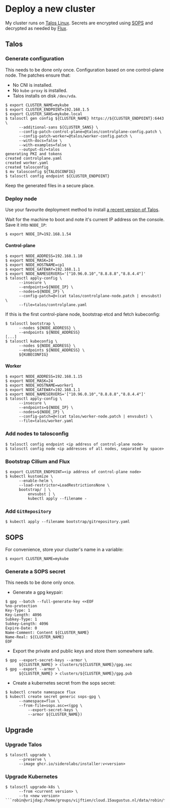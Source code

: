 # Deploy a new cluster

My cluster runs on [Talos Linux](https://www.talos.dev/). Secrets are encrypted
using [SOPS](https://github.com/getsops/sops) and decrypted as needed by
[Flux](https://fluxcd.io/).

## Talos

### Generate configuration

This needs to be done only once. Configuration based on one control-plane node. The patches ensure that:

*  No CNI is installed.
*  No `kube-proxy` is installed.
*  Talos installs on disk `/dev/vda`.

```shell
$ export CLUSTER_NAME=mykube
$ export CLUSTER_ENDPOINT=192.168.1.5
$ export CLUSTER_SANS=mykube.local
$ talosctl gen config ${CLUSTER_NAME} https://${CLUSTER_ENDPOINT}:6443 \
      --additional-sans ${CLUSTER_SANS} \
      --config-patch-control-plane=@talos/controlplane-config.patch \
      --config-patch-worker=@talos/worker-config.patch \
      --with-docs=false \
      --with-examples=false \
      --output-dir=talos
generating PKI and tokens
created controlplane.yaml
created worker.yaml
created talosconfig
$ mv talosconfig ${TALOSCONFIG}
$ talosctl config endpoint ${CLUSTER_ENDPOINT}
```

Keep the generated files in a secure place.

### Deploy node

Use your favourite deployment method to install
[a recent version of Talos](https://github.com/siderolabs/talos/releases).

Wait for the machine to boot and note it's current IP address on the console.
Save it into `NODE_IP`:

```shell
$ export NODE_IP=192.168.1.54
```

#### Control-plane

```shell
$ export NODE_ADDRESS=192.168.1.10
$ export NODE_MASK=24
$ export NODE_HOSTNAME=cp1
$ export NODE_GATEWAY=192.168.1.1
$ export NODE_NAMESERVERS='["10.96.0.10","8.8.8.8","8.8.4.4"]'
$ talosctl apply-config \
      --insecure \
      --endpoints=${NODE_IP} \
      --nodes=${NODE_IP} \
      --config-patch=@<(cat talos/controlplane-node.patch | envsubst) \
      --file=talos/controlplane.yaml
```

If this is the first control-plane node, bootstrap etcd and fetch kubeconfig:

```shell
$ talosctl bootstrap \
      --nodes ${NODE_ADDRESS} \
      --endpoints ${NODE_ADDRESS}
[...]
$ talosctl kubeconfig \
      --nodes ${NODE_ADDRESS} \
      --endpoints ${NODE_ADDRESS} \
      ${KUBECONFIG}
```

#### Worker

```shell
$ export NODE_ADDRESS=192.168.1.15
$ export NODE_MASK=24
$ export NODE_HOSTNAME=worker1
$ export NODE_GATEWAY=192.168.1.1
$ export NODE_NAMESERVERS='["10.96.0.10","8.8.8.8","8.8.4.4"]'
$ talosctl apply-config \
      --insecure \
      --endpoints=${NODE_IP} \
      --nodes=${NODE_IP} \
      --config-patch=@<(cat talos/worker-node.patch | envsubst) \
      --file=talos/worker.yaml
```

### Add nodes to talosconfig

```shell
$ talosctl config endpoint <ip address of control-plane node>
$ talosctl config node <ip addresses of all nodes, separated by space>
```

### Bootstrap Cilium and Flux

```shell
$ export CLUSTER_ENDPOINT=<ip address of control-plane node>
$ kubectl kustomize \
      --enable-helm \
      --load-restrictor=LoadRestrictionsNone \
      bootstrap/ | \
          envsubst | \
          kubectl apply --filename -
```

### Add `GitRepository`

```shell
$ kubectl apply --filename bootstrap/gitrepository.yaml
```

## SOPS

For convenience, store your cluster's name in a variable:

```shell
$ export CLUSTER_NAME=mykube
```

### Generate a SOPS secret

This needs to be done only once.

* Generate a gpg keypair:

```shell
$ gpg --batch --full-generate-key <<EOF
%no-protection
Key-Type: 1
Key-Length: 4096
Subkey-Type: 1
Subkey-Length: 4096
Expire-Date: 0
Name-Comment: Content ${CLUSTER_NAME}
Name-Real: ${CLUSTER_NAME}
EOF
```

* Export the private and public keys and store them somewhere safe.

```shell
$ gpg --export-secret-keys --armor \
      ${CLUSTER_NAME} > clusters/${CLUSTER_NAME}/gpg.sec
$ gpg --export --armor \
      ${CLUSTER_NAME} > clusters/${CLUSTER_NAME}/gpg.pub
```

* Create a kubernetes secret from the sops secret:

```shell
$ kubectl create namespace flux
$ kubectl create secret generic sops-gpg \
      --namespace=flux \
      --from-file=sops.asc=<(gpg \
          --export-secret-keys \
          --armor ${CLUSTER_NAME})
```

## Upgrade

### Upgrade Talos

```shell
$ talosctl upgrade \
      --preserve \
      --image ghcr.io/siderolabs/installer:v<version>
```

### Upgrade Kubernetes

```shell
$ talosctl upgrade-k8s \
      --from <current version> \
      --to <new version>
```robin@vrijdag:/home/groups/vijftien/cloud.15augustus.nl/data/robin/files/Documentation$
